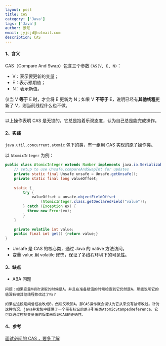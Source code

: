 ```yaml
---
layout: post
title: CAS
category: ['Java']
tags: ['Java']
author: 景阳
email: jyjsjd@hotmail.com
description: CAS
---
```


#### 1、含义
CAS（Compare And Swap）包含三个参数 `CAS(V, E, N)`：
* V：表示要更新的变量；
* E：表示预期值；
* N：表示新值。

仅当 V **等于** E 时，才会将 E 更新为 N；如果 V **不等于** E，说明已经有**其他线程**更新了 V，则当前线程什么也不做。

---

以上操作表明 CAS 是无锁的，它总是抱着乐观态度，认为自己总是能完成操作。

#### 2、实践
`java.util.concurrent.atomic` 包下的类，有一组用 CAS 实现的原子操作类。

以 `AtomicInteger` 为例：

```java
public class AtomicInteger extends Number implements java.io.Serializable {
    // setup to use Unsafe.compareAndSwapInt for updates
    private static final Unsafe unsafe = Unsafe.getUnsafe();
    private static final long valueOffset;
 
    static {
        try {
            valueOffset = unsafe.objectFieldOffset
                (AtomicInteger.class.getDeclaredField("value"));
        } catch (Exception ex) { 
          throw new Error(ex); 
        }
    }
 
    private volatile int value;
    public final int get() {return value;}
}
```

* Unsafe 是 CAS 的核心类，通过 Java 的 native 方法访问。
* 变量 value 用 volatile 修饰，保证了多线程环境下的可见性。

#### 3、缺点
* ABA 问题
```
问题：如果变量V初次读取的时候是A，并且在准备赋值的时候检查到它仍然是A，那能说明它的值没有被其他线程修改过了吗？

如果在这段期间曾经被改成B，然后又改回A，那CAS操作就会误认为它从来没有被修改过。针对这种情况，java并发包中提供了一个带有标记的原子引用类AtomicStampedReference，它可以通过控制变量值的版本来保证CAS的正确性。
```

#### 4、参考
[面试必问的 CAS ，要多了解](http://www.importnew.com/27811.html)
